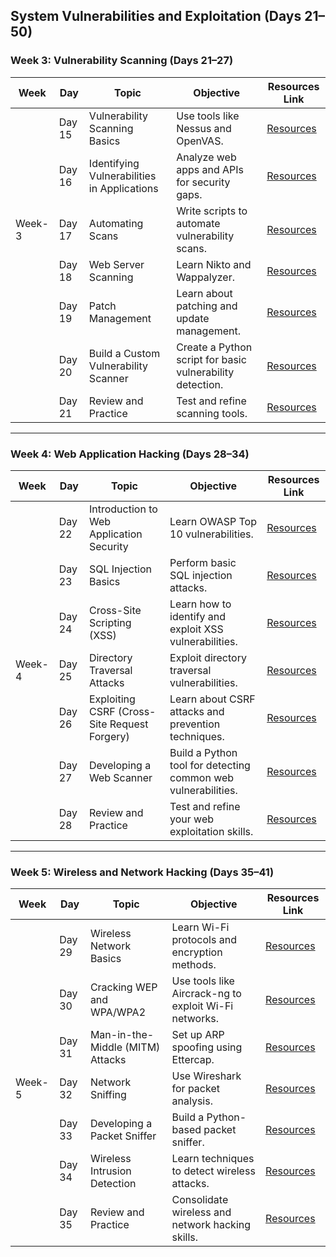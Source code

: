 ## System Vulnerabilities and Exploitation (Days 21–50)

### Week 3: Vulnerability Scanning (Days 21–27)

| **Week** | **Day** | **Topic**                             | **Objective**                                        | **Resources Link** |
|----------|---------|---------------------------------------|-----------------------------------------------------|--------------------|
|          | Day 15    | Vulnerability Scanning Basics         | Use tools like Nessus and OpenVAS.                 | [Resources]()      |
|          | Day 16    | Identifying Vulnerabilities in Applications | Analyze web apps and APIs for security gaps.        | [Resources]()      |
| Week-3   | Day 17    | Automating Scans                      | Write scripts to automate vulnerability scans.     | [Resources]()      |
|          | Day 18    | Web Server Scanning                   | Learn Nikto and Wappalyzer.                        | [Resources]()      |
|          | Day 19    | Patch Management                      | Learn about patching and update management.        | [Resources]()      |
|          | Day 20    | Build a Custom Vulnerability Scanner  | Create a Python script for basic vulnerability detection. | [Resources]() |
|          | Day 21    | Review and Practice                   | Test and refine scanning tools.                    | [Resources]()      |

---

### Week 4: Web Application Hacking (Days 28–34)

| **Week** | **Day** | **Topic**                                   | **Objective**                                         | **Resources Link** |
|----------|---------|---------------------------------------------|------------------------------------------------------|--------------------|
|           | Day 22  | Introduction to Web Application Security    | Learn OWASP Top 10 vulnerabilities.                 | [Resources]()      |
|           | Day 23  | SQL Injection Basics                        | Perform basic SQL injection attacks.                | [Resources]()      |
|           | Day 24  | Cross-Site Scripting (XSS)                  | Learn how to identify and exploit XSS vulnerabilities. | [Resources]()    |
| Week-4    | Day 25  | Directory Traversal Attacks                 | Exploit directory traversal vulnerabilities.         | [Resources]()      |
|           | Day 26  | Exploiting CSRF (Cross-Site Request Forgery)| Learn about CSRF attacks and prevention techniques.  | [Resources]()      |
|           | Day 27  | Developing a Web Scanner                    | Build a Python tool for detecting common web vulnerabilities. | [Resources]() |
|           | Day 28  | Review and Practice                         | Test and refine your web exploitation skills.        | [Resources]()      |

---

### Week 5: Wireless and Network Hacking (Days 35–41)

| **Week** | **Day** | **Topic**                           | **Objective**                                       | **Resources Link** |
|----------|---------|-------------------------------------|----------------------------------------------------|--------------------|
|          | Day 29  | Wireless Network Basics             | Learn Wi-Fi protocols and encryption methods.      | [Resources]()      |
|          | Day 30  | Cracking WEP and WPA/WPA2           | Use tools like Aircrack-ng to exploit Wi-Fi networks. | [Resources]()   |
|          | Day 31  | Man-in-the-Middle (MITM) Attacks    | Set up ARP spoofing using Ettercap.                | [Resources]()      |
| Week-5   | Day 32  | Network Sniffing                   | Use Wireshark for packet analysis.                 | [Resources]()      |
|          | Day 33  | Developing a Packet Sniffer         | Build a Python-based packet sniffer.               | [Resources]()      |
|          | Day 34  | Wireless Intrusion Detection        | Learn techniques to detect wireless attacks.       | [Resources]()      |
|          | Day 35  | Review and Practice                | Consolidate wireless and network hacking skills.   | [Resources]()      |

